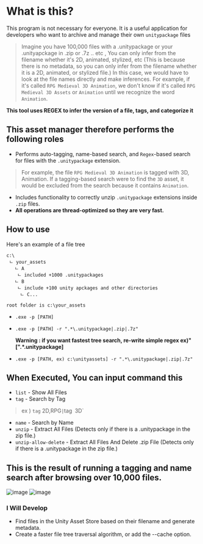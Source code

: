 
# What is this?
This program is not necessary for everyone. It is a useful application for developers who want to archive and manage their own `unitypackage` files


>  Imagine you have 100,000 files with a .unitypackage or your .unityapckage in .zip or .7z .. etc , You can only infer from the filename whether it's 2D, animated, stylized, etc (This is because there is no metadata, so you can only infer from the filename whether it is a 2D, animated, or stylized file.)
In this case, we would have to look at the file names directly and make inferences. For example, if it's called `RPG Medieval 3D Animation`, we don't know if it's called `RPG Medieval 3D Assets` or `Animation` until we recognize the word `Animation`.
 
**This tool uses REGEX to infer the version of a file, tags, and categorize it**


## This asset manager therefore performs the following roles

- Performs auto-tagging, name-based search, and `Regex`-based search for files with the `.unitypackage` extension.
> For example, the file `RPG Medieval 3D Animation` is tagged with 3D, Animation. If a tagging-based search were to find the `3D` asset, it would be excluded from the search because it contains `Animation`.
- Includes functionality to correctly unzip `.unitypackage` extensions inside `.zip` files.
- **All operations are thread-optimized so they are very fast.** 



## How to use
Here's an example of a file tree
```
c:\
 ㄴ your_assets
   ㄴ A
    ㄴ included +1000 .unitypackages
   ㄴ B
    ㄴ include +100 unity apckages and other directories
     ㄴ C...
```
     
`root folder is c:\your_assets`

- `.exe -p [PATH]`
- `.exe -p [PATH] -r ".*\.unitypackage|.zip|.7z"`

  **Warning : if you want fastest tree search, re-write simple regex ex)"[".*\.unitypackage]**
- `.exe -p [PATH, ex) c:\unityassets] -r ".*\.unitypackage|.zip|.7z"`
## When Executed, You can input command this

- `list` - Show All Files
- `tag` - Search by Tag
> ex ) `tag` 2D,RPG` | `tag` `3D`
- `name` - Search by Name
- `unzip` - Extract All Files (Detects only if there is a .unitypackage in the zip file.)
- `unzip-allow-delete` - Extract All Files And Delete .zip File (Detects only if there is a .unitypackage in the zip file.)
 
## This is the result of running a tagging and name search after browsing over 10,000 files.
![image](https://github.com/shlifedev/unity-large-assets-manager/assets/49047211/19708959-9d46-4596-85a8-e88591e7edf2)
![image](https://github.com/shlifedev/unity-large-assets-manager/assets/49047211/d081c904-0ab8-4c69-8f06-2b6e3148e084)


### I Will Develop 
- Find files in the Unity Asset Store based on their filename and generate metadata.
- Create a faster file tree traversal algorithm, or add the --cache option.
